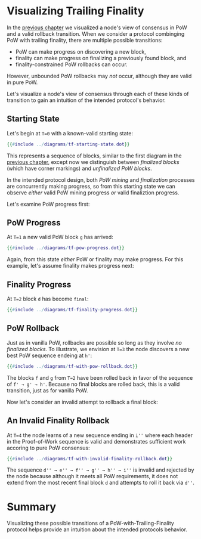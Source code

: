 # Visualizing Trailing Finality

In the [previous chapter](./motivating-finality.md) we visualized a node's view of consensus in PoW and a valid rollback transition. When we consider a protocol combinging PoW with trailing finality, there are multiple possible transitions:

- PoW can make progress on discovering a new block,
- finality can make progress on finalizing a previously found block, and
- finality-constrained PoW rollbacks can occur.

However, unbounded PoW rollbacks may _not_ occur, although they are valid in pure PoW.

Let's visualize a node's view of consensus through each of these kinds of transition to gain an intuition of the intended protocol's behavior.

## Starting State

Let's begin at `T=0` with a known-valid starting state:

```dot process
{{#include ../diagrams/tf-starting-state.dot}}
```

This represents a sequence of blocks, similar to the first diagram in the [previous chapter](./motivating-finality.md), except now we distinguish between *finalized blocks* (which have corner markings) and *unfinalized PoW blocks*.

In the intended protocol design, both *PoW mining* and *finalization* processes are concurrently making progress, so from this starting state we can observe _either_ valid PoW mining progress _or_ valid finaliztion progress.

Let's examine PoW progress first:

## PoW Progress

At `T=1` a new valid PoW block `g` has arrived:

```dot process
{{#include ../diagrams/tf-pow-progress.dot}}
```

Again, from this state _either_ PoW or finality may make progress. For this example, let's assume finality makes progress next:

## Finality Progress

At `T=2` block `d` has become `final`:

```dot process
{{#include ../diagrams/tf-finality-progress.dot}}
```

## PoW Rollback

Just as in vanilla PoW, rollbacks are possible so long as they involve _no finalized blocks_. To illustrate, we envision at `T=3` the node discovers a new best PoW sequence endeing at `h'`:

```dot process
{{#include ../diagrams/tf-with-pow-rollback.dot}}
```

The blocks `f` and `g` from `T=2` have been rolled back in favor of the sequence of `f' → g' → h'`. Because no final blocks are rolled back, this is a valid transition, just as for vanilla PoW.

Now let's consider an invalid attempt to rollback a final block:

## An Invalid Finality Rollback

At `T=4` the node learns of a new sequence ending in `i''` where each header in the Proof-of-Work sequence is valid and demonstrates sufficient work accoring to pure PoW consensus:

```dot process
{{#include ../diagrams/tf-with-invalid-finality-rollback.dot}}
```

The sequence `d'' → e'' → f'' → g'' → h'' → i''` is invalid and rejected by the node because although it meets all PoW requirements, it does not extend from the most recent final block `d` and attempts to roll it back via `d''`.

# Summary

Visualizing these possible transitions of a PoW-with-Trailing-Finality protocol helps provide an intuition about the intended protocols behavior.
